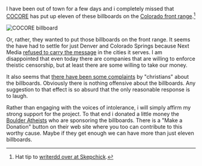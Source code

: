 I have been out of town for a few days and i completely missed that
[COCORE][] has put up eleven of these billboards on the 
[Colorado front range][front-range].[^hat-tip-skepchick]

<img src="/blog/media/cocore-dont-believe-billboard.jpg" alt="COCORE billboard"/>

Or, rather, they wanted to put those billboards on the front range.
It seems the have had to settle for just Denver and Colorado Springs
because Next Media [refused to carry the message][cocore-bb-pr] in the
cities it serves.  I am disappointed that even today there are
companies that are willing to enforce theistic censorship, but at
least there are some willing to take our money.

It also seems that [there have been some complaints][rmn-eight-words]
by "christians" about the billboards.  Obviously there is nothing
offensive about the billboards.  Any suggestion to that effect is so
absurd that the only reasonable response is to laugh.

Rather than engaging with the voices of intolerance, i will simply
affirm my strong support for the project.  To that end i donated a
little money the [Boulder Atheists][boulder-atheists] who are
sponsoring the billboards.  There is a "Make a Donation" button on
their web site where you too can contribute to this worthy cause.
Maybe if they get enough we can have more than just eleven billboards.

[^hat-tip-skepchick]: Hat tip to [writerdd over at Skepchick][people-so-stupid].


[people-so-stupid]: http://skepchick.org/blog/?p=4465
[boulder-atheists]: http://boulderatheists.org/
[cocore-bb-pr]: http://metrostateatheists.wordpress.com/2008/11/11/eleven-secular-colorado-billboards-in-november/?referer=sphere_related_content/
[front-range]: http://en.wikipedia.org/wiki/Colorado_Front_Range
[cocore]: http://cocore.org/
[rmn-eight-words]: http://www.rockymountainnews.com/news/2008/nov/26/johnson-just-eight-words-on-a-billboard/
